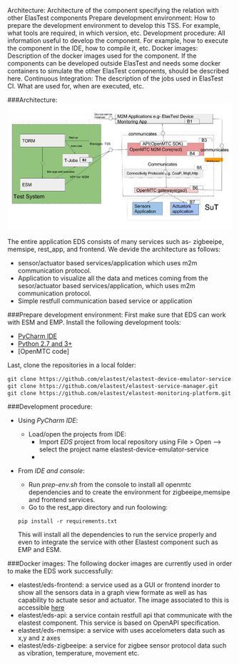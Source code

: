 Architecture: Architecture of the component specifying the relation with other ElasTest components
Prepare development environment: How to prepare the development environment to develop this TSS. For example, what tools are required, in which version, etc.
Development procedure: All information useful to develop the component. For example, how to execute the component in the IDE, how to compile it, etc.
Docker images: Description of the docker images used for the component. If the components can be developed outside ElasTest and needs some docker containers to simulate the other ElasTest components, should be described here.
Continuous Integration: The description of the jobs used in ElasTest CI. What are used for, when are executed, etc. 

###Architecture:
 ![EDS screenshot examaple](image/eds_arch.jpg)

The entire application EDS consists of many services such as- zigbeeipe, memsipe, rest_app, and frontend. We devide the architecture as follows:
 - sensor/actuator based services/application which uses m2m communication protocol.
 - Application to visualize all the data and metices coming from the sesor/actuator based services/application, which uses m2m communication protocol.
 - Simple restfull communication based service or application
 
###Prepare development environment:
 First make sure that EDS can work with ESM  and EMP.
 Install the following development tools:
 - [PyCharm IDE](https://www.jetbrains.com/pycharm/download/#section=linux)
 - [Python 2.7 and 3+](http://docs.python-guide.org/en/latest/starting/install3/linux/)
 - [OpenMTC code]
 
 Last, clone the repositories in a local folder:

```
git clone https://github.com/elastest/elastest-device-emulator-service
git clone https://github.com/elastest/elastest-service-manager.git
git clone https://github.com/elastest/elastest-monitoring-platform.git
```
 
###Development procedure:

  * Using  *PyCharm IDE*:
    * Load/open the projects from IDE:
      * Import *EDS* project from local repository using File > Open --> select the project name elastest-device-emulator-service
      *
      
   * From *IDE and console*:
     * Run *prep-env.sh* from the console to install all openmtc dependencies and to create the environment for zigbeeipe,memsipe and frontend services.
     * Go to the rest_app directory and run foolowing:
      ```
      pip install -r requirements.txt
      
      ```
     This will install all the dependencies to run the service properly and even to integrate the service with other Elastest component such as EMP and ESM.
   
     
###Docker images:
The following docker images are currently used in order to make the EDS work successfully:
 - elastest/eds-frontend: a service used as a GUI or frontend inorder to show all the sensors data in a graph view 
 formate as well as has capability to actuate sesor and actuator. The image associated to this is accessible [here](https://hub.docker.com/r/elastest/eds-frontend/)
 - elastest/eds-api: a service contain restfull api that communicate with the elastest component. This service is based on
 OpenAPI specification.
 - elastest/eds-memsipe: a service with uses accelometers data such as x,y and z axes
 - elastest/eds-zigbeeipe: a service for zigbee sensor protocol data such as vibration, temperature, movement etc.